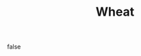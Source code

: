 ---
layout: photo
modal: true
thumb: https://csnapmediahost.github.io/assets1/Thumbs/Wheat.jpg
full: https://csnapmediahost.github.io/assets1/Render/Wheat.jpg
size: medium
ar: landscape
body: false
title: "Wheat"
---